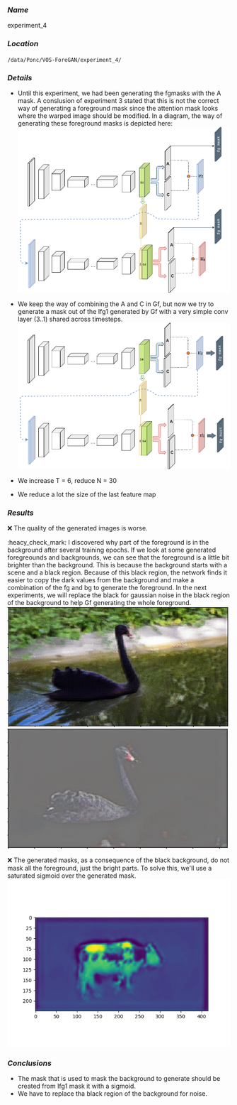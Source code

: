 ### **_Name_** 
experiment_4

### **_Location_** 
`/data/Ponc/VOS-ForeGAN/experiment_4/`

### **_Details_**
- Until this experiment, we had been generating the fgmasks with the A mask. A conslusion of experiment 3 stated that this is not the correct way of generating a foreground mask since the attention mask looks where the warped image should be modified. In a diagram, the way of generating these foreground masks is depicted here:
![GitHub Logo](/experiments/imgs/experiment_04/experiment_1_2_3_4_mask.png)

- We keep the way of combining the A and C in Gf, but now we try to generate a mask out of the Ifg1 generated by Gf with a very simple conv layer (3..1) shared across timesteps.
![GitHub Logo](/experiments/imgs/experiment_04/experiment_5_fgmask.png)

- We increase T = 6, reduce N = 30
- We reduce a lot the size of the last feature map

### **_Results_**

:x: The quality of the generated images is worse. 

:heacy_check_mark: I discovered why part of the foreground is in the background after several training epochs. If we look at some generated foregreounds and backgrounds, we can see that the foreground is a little bit brighter than the background. This is because the background starts with a scene and a black region. Because of this black region, the network finds it easier to copy the dark values from the background and make a combination of the fg and bg to generate the foreground. In the next experiments, we will replace the black for gaussian noise in the black region of the background to help Gf generating the whole foreground.
![GitHub Logo](/experiments/imgs/experiment_04/blackswan_bg_gif.gif)
![GitHub Logo](/experiments/imgs/experiment_04/blackswan_fg.gif)

:x: The generated masks, as a consequence of the black background, do not mask all the foreground, just the bright parts. To solve this, we'll use a saturated sigmoid over the generated mask.
![GitHub Logo](/experiments/imgs/experiment_04/cow_mask.png)

### **_Conclusions_**
- The mask that is used to mask the background to generate should be created from Ifg1 mask it with a sigmoid.
- We have to replace tha black region of the background for noise.